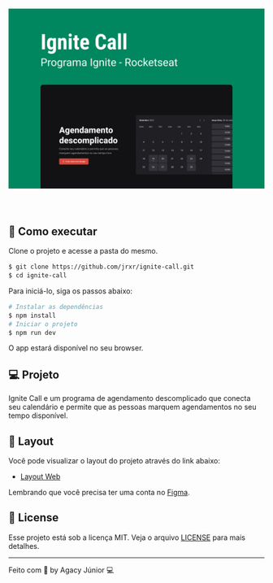 <h1 align="center">
    <img alt="IgniteCall" src=".github/capa.svg" />
</h1>

<br>


## 🚀 Como executar

Clone o projeto e acesse a pasta do mesmo.

```bash
$ git clone https://github.com/jrxr/ignite-call.git
$ cd ignite-call
```

Para iniciá-lo, siga os passos abaixo:
```bash
# Instalar as dependências
$ npm install
# Iniciar o projeto
$ npm run dev 
```
O app estará disponível no seu browser.

## 💻 Projeto

Ignite Call e um programa de agendamento descomplicado que conecta seu calendário e permite que as pessoas marquem agendamentos no seu tempo disponível.

## 🔖 Layout

Você pode visualizar o layout do projeto através do link abaixo:

- [Layout Web](https://www.figma.com/file/qBaR98DFogDQ5H0xOFpjhZ/Ignite-Call-(Community)?node-id=339%3A77&t=D20OYC7MObnYhqLY-0)

Lembrando que você precisa ter uma conta no [Figma](http://figma.com/).

## 📝 License

Esse projeto está sob a licença MIT. Veja o arquivo [LICENSE](LICENSE.md) para mais detalhes.

---

Feito com 💜 by Agacy Júnior 💻